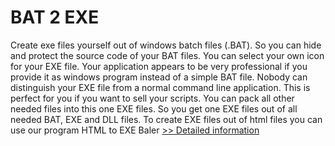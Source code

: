 # BAT 2 EXE
Create exe files yourself out of windows batch files (.BAT). So you can hide and protect the source code of your BAT files. You can select your own icon for your EXE file. Your application appears to be very professional if you provide it as windows program instead of a simple BAT file. Nobody can distinguish your EXE file from a normal command line application. This is perfect for you if you want to sell your scripts. You can pack all other needed files into this one EXE files. So you get one EXE files out of all needed BAT, EXE and DLL files. To create EXE files out of html files you can use our program HTML to EXE Baler
[>> Detailed information](https://secure.shareit.com/shareit/product.html?productid=300060401&affiliateid=200057808)
